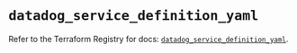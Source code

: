 # `datadog_service_definition_yaml`

Refer to the Terraform Registry for docs: [`datadog_service_definition_yaml`](https://registry.terraform.io/providers/datadog/datadog/3.77.0/docs/resources/service_definition_yaml).
